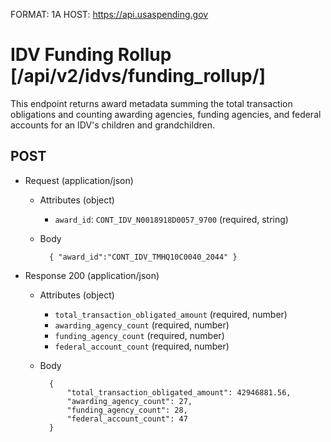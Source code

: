 FORMAT: 1A
HOST: https://api.usaspending.gov

# IDV Funding Rollup [/api/v2/idvs/funding_rollup/]

This endpoint returns award metadata summing the total transaction obligations and counting awarding agencies, funding agencies, and federal accounts for an IDV's children and grandchildren.

## POST

+ Request (application/json)
    + Attributes (object)
        + `award_id`: `CONT_IDV_N0018918D0057_9700` (required, string)
    + Body


            { "award_id":"CONT_IDV_TMHQ10C0040_2044" }

+ Response 200 (application/json)
    + Attributes (object)
        + `total_transaction_obligated_amount` (required, number)
        + `awarding_agency_count` (required, number)
        + `funding_agency_count` (required, number)
        + `federal_account_count` (required, number)
    + Body


            {
                "total_transaction_obligated_amount": 42946881.56,
                "awarding_agency_count": 27,
                "funding_agency_count": 28,
                "federal_account_count": 47
            }